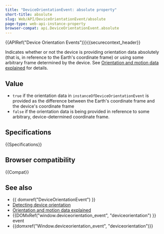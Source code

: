 ```yaml
---
title: "DeviceOrientationEvent: absolute property"
short-title: absolute
slug: Web/API/DeviceOrientationEvent/absolute
page-type: web-api-instance-property
browser-compat: api.DeviceOrientationEvent.absolute
---
```


{{APIRef("Device Orientation Events")}}{{securecontext_header}}

Indicates whether or not the device is providing orientation data absolutely (that is,
in reference to the Earth's coordinate frame) or using some arbitrary frame determined
by the device.
See [Orientation and motion data explained](/en-US/docs/Web/API/Device_orientation_events/Orientation_and_motion_data_explained) for details.

## Value

- `true` if the orientation data in `instanceOfDeviceOrientationEvent` is provided as the difference between the Earth's coordinate frame and the device's coordinate frame
- `false` if the orientation data is being provided in reference to some arbitrary, device-determined coordinate frame.

## Specifications

{{Specifications}}

## Browser compatibility

{{Compat}}

## See also

- {{ domxref("DeviceOrientationEvent") }}
- [Detecting device orientation](/en-US/docs/Web/API/Device_orientation_events/Detecting_device_orientation)
- [Orientation and motion data explained](/en-US/docs/Web/API/Device_orientation_events/Orientation_and_motion_data_explained)
- {{DOMxRef("window.deviceorientation_event", "deviceorientation") }} event
- {{domxref("Window.deviceorientation_event", "deviceorientation")}}
